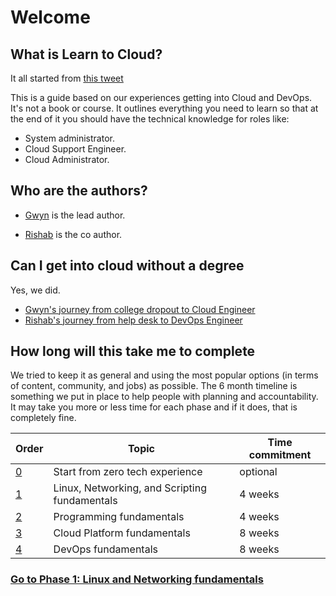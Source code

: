 # Welcome

## What is Learn to Cloud?


It all started from [this tweet](https://twitter.com/madebygps/status/1406258053427740672?lang=en)

This is a guide based on our experiences getting into Cloud and DevOps. It's not a book or course. It outlines everything you need to learn so that at the end of it you should have the technical knowledge for roles like:

- System administrator.
- Cloud Support Engineer.
- Cloud Administrator.
 

## Who are the authors?


- [Gwyn](https://aka.ms/madebygps) is the lead author.

- [Rishab](https://twitter.com/rishabk7) is the co author. 

## Can I get into cloud without a degree

Yes, we did.

- [Gwyn's journey from college dropout to Cloud Engineer](https://youtu.be/kluKaLXJ2lg)
- [Rishab's journey from help desk to DevOps Engineer](https://youtu.be/LZuWZ0SBYm8)

## How long will this take me to complete


We tried to keep it as general and using the most popular options (in terms of content, community, and jobs) as possible. The 6 month timeline is something we put in place to help people with planning and accountability. It may take you more or less time for each phase and if it does, that is completely fine.


| Order | Topic                           | Time commitment |
|-------|---------------------------------|-------------------|
| [0](phase0/README.md)     | Start from zero tech experience  | optional 
| [1](phase1/README.md)     | Linux, Networking, and Scripting fundamentals | 4 weeks           |
| [2](phase2/README.md)     | Programming fundamentals | 4 weeks           |
| [3](phase3/README.md)    | Cloud Platform fundamentals| 8 weeks           |
| [4](phase4/README.md)     | DevOps fundamentals         | 8 weeks           |




### [Go to Phase 1: Linux and Networking fundamentals](phase1/README.md)
